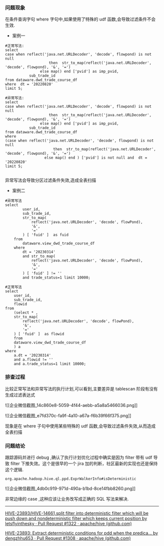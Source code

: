 
### 问题现象

在条件查询字句 where 字句中,如果使用了特殊的 udf 函数,会导致过滤条件不会生效.

- 案例一
```
#正常写法:
select 
case when reflect('java.net.URLDecoder', 'decode', flowpond) is not null
                    then  str_to_map(reflect('java.net.URLDecoder', 'decode', flowpond), '&', '=')
                else map() end ['pvid'] as imp_pvid,
           sub_trade_id
from dataware.dwd_trade_course_df 
where  dt = '20220820'  
limit 5;

#异常写法:
select 
case when reflect('java.net.URLDecoder', 'decode', flowpond) is not null
                    then  str_to_map(reflect('java.net.URLDecoder', 'decode', flowpond), '&', '=')
                else map() end ['pvid'] as imp_pvid,
           sub_trade_id
from dataware.dwd_trade_course_df 
where 
(case when reflect('java.net.URLDecoder', 'decode', flowpond) is not null
                      then  str_to_map(reflect('java.net.URLDecoder', 'decode', flowpond), '&', '=')
                  else map() end ) ['pvid'] is not null and  dt = '20220820'  
limit 5;


```
异常写法会导致分区过滤条件失效,造成全表扫描

- 案例二
```
#异常写法
select
		user_id,
		sub_trade_id,
		str_to_map(
			reflect('java.net.URLDecoder', 'decode', flowPond),
			'&',
			'='
		) [ 'fuid' ]  as fuid
	from
		dataware.view_dwd_trade_course_df
	where
		dt = '20230314'
		and str_to_map(
			reflect('java.net.URLDecoder', 'decode', flowPond),
			'&',
			'='
		) [ 'fuid' ] != ''
		and trade_status=1 limit 10000;

#正常写法
select
    user_id,
    sub_trade_id,
    flowid
from
    (select * ,
    str_to_map(
        reflect('java.net.URLDecoder', 'decode', flowPond),
        '&',
        '='
    ) [ 'fuid' ]  as flowid
    from 
    dataware.view_dwd_trade_course_df
    ) a
where
    a.dt = '20230314'
    and a.flowid != ''
    and a.trade_status=1 limit 10000;

```

### 排查过程

比较正常写法和异常写法的执行计划,可以看到,主要差异是 tablescan 阶段有没有生成过滤表达式

![[企业微信截图_14c860e8-5059-4f44-aebb-a5a8a5466036.png]]


![[企业微信截图_e7fd370c-fa9f-4a10-a67a-f6b39f66f375.png]]

现象是在 where 子句中使用某些特殊的  udf 函数,会导致过滤条件失效,从而造成全表扫描



### 问题结论

跟踪源码并进行 debug ,确认了执行计划优化过程中确实是因为 filter 带有 udf 导致 filter 下推失效。这个是很早的一个 jira 加的判断，社区最新的实现也还是保持这个逻辑.

`org.apache.hadoop.hive.ql.ppd.ExprWalkerInfo#isDeterministic`

![[企业微信截图_4db0c919-971d-490a-b1bd-8ce14fbb8260.png]]

非常边缘的 case ,这种应该让业务改写成正确的 SQL 写法来解决.

---
[HIVE-23893/HIVE-14661,split filter into deterministic filter which will be push down and nondeterministic filter which keeps current position by letsflyinthesky · Pull Request #1322 · apache/hive (github.com)](https://github.com/apache/hive/pull/1322)

[HIVE-23893: Extract deterministic conditions for pdd when the predica… by dengzhhu653 · Pull Request #1308 · apache/hive (github.com)](https://github.com/apache/hive/pull/1308)






